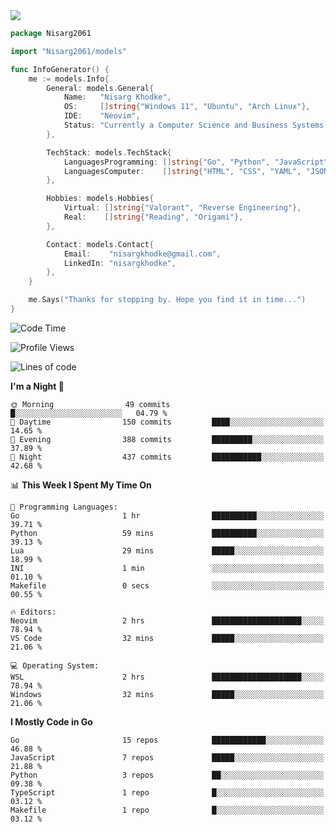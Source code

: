 <!-- Banner -->

<img src="https://i.imgur.com/mz4ym1F.png" style="max-height:550px"/>

<!-- Coded Intro -->

```go
package Nisarg2061

import "Nisarg2061/models"

func InfoGenerator() {
	me := models.Info{
		General: models.General{
			Name:   "Nisarg Khodke",
			OS:     []string{"Windows 11", "Ubuntu", "Arch Linux"},
			IDE:    "Neovim",
			Status: "Currently a Computer Science and Business Systems Student.",
		},

		TechStack: models.TechStack{
			LanguagesProgramming: []string{"Go", "Python", "JavaScript", "Java"},
			LanguagesComputer:    []string{"HTML", "CSS", "YAML", "JSON", "MARKDOWN"},
		},

		Hobbies: models.Hobbies{
			Virtual: []string{"Valorant", "Reverse Engineering"},
			Real:    []string{"Reading", "Origami"},
		},

		Contact: models.Contact{
			Email:    "nisargkhodke@gmail.com",
			LinkedIn: "nisargkhodke",
		},
	}

	me.Says("Thanks for stopping by. Hope you find it in time...")
}
```
<!--START_SECTION:waka-->
![Code Time](http://img.shields.io/badge/Code%20Time-2%20hrs%2017%20mins-blue)

![Profile Views](http://img.shields.io/badge/Profile%20Views-463-blue)

![Lines of code](https://img.shields.io/badge/From%20Hello%20World%20I%27ve%20Written-4.7%20million%20lines%20of%20code-blue)

**I'm a Night 🦉** 

```text
🌞 Morning                49 commits          █░░░░░░░░░░░░░░░░░░░░░░░░   04.79 % 
🌆 Daytime                150 commits         ████░░░░░░░░░░░░░░░░░░░░░   14.65 % 
🌃 Evening                388 commits         █████████░░░░░░░░░░░░░░░░   37.89 % 
🌙 Night                  437 commits         ███████████░░░░░░░░░░░░░░   42.68 % 
```


📊 **This Week I Spent My Time On** 

```text
💬 Programming Languages: 
Go                       1 hr                ██████████░░░░░░░░░░░░░░░   39.71 % 
Python                   59 mins             ██████████░░░░░░░░░░░░░░░   39.13 % 
Lua                      29 mins             █████░░░░░░░░░░░░░░░░░░░░   18.99 % 
INI                      1 min               ░░░░░░░░░░░░░░░░░░░░░░░░░   01.10 % 
Makefile                 0 secs              ░░░░░░░░░░░░░░░░░░░░░░░░░   00.55 % 

🔥 Editors: 
Neovim                   2 hrs               ████████████████████░░░░░   78.94 % 
VS Code                  32 mins             █████░░░░░░░░░░░░░░░░░░░░   21.06 % 

💻 Operating System: 
WSL                      2 hrs               ████████████████████░░░░░   78.94 % 
Windows                  32 mins             █████░░░░░░░░░░░░░░░░░░░░   21.06 % 
```

**I Mostly Code in Go** 

```text
Go                       15 repos            ████████████░░░░░░░░░░░░░   46.88 % 
JavaScript               7 repos             █████░░░░░░░░░░░░░░░░░░░░   21.88 % 
Python                   3 repos             ██░░░░░░░░░░░░░░░░░░░░░░░   09.38 % 
TypeScript               1 repo              █░░░░░░░░░░░░░░░░░░░░░░░░   03.12 % 
Makefile                 1 repo              █░░░░░░░░░░░░░░░░░░░░░░░░   03.12 % 
```




<!--END_SECTION:waka-->
